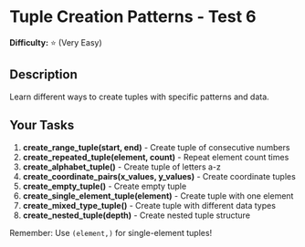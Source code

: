 # Tuple Creation Patterns - Test 6

**Difficulty:** ⭐ (Very Easy)

## Description

Learn different ways to create tuples with specific patterns and data.

## Your Tasks

1. **create_range_tuple(start, end)** - Create tuple of consecutive numbers
2. **create_repeated_tuple(element, count)** - Repeat element count times
3. **create_alphabet_tuple()** - Create tuple of letters a-z
4. **create_coordinate_pairs(x_values, y_values)** - Create coordinate tuples
5. **create_empty_tuple()** - Create empty tuple
6. **create_single_element_tuple(element)** - Create tuple with one element
7. **create_mixed_type_tuple()** - Create tuple with different data types
8. **create_nested_tuple(depth)** - Create nested tuple structure

Remember: Use `(element,)` for single-element tuples!
